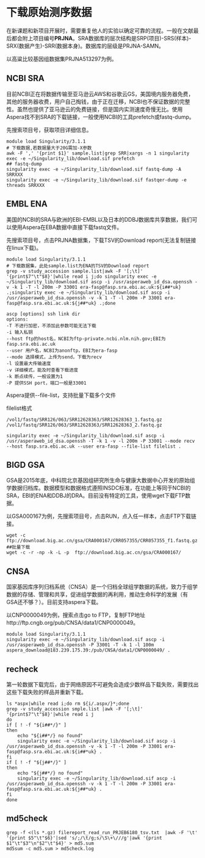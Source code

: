 # 下载原始测序数据

在新课题和新项目开展时，需要重复他人的实验以确定可靠的流程。一般在文献最后都会附上项目编号**PRJNA**。SRA数据库的层次结构是SRP(项目)-SRS(样本)-SRX(数据产生)-SRR(数据本身)。数据库的层级是PRJNA-SAMN。

以高粱比较基因组数据集PRJNA513297为例。

## NCBI SRA

目前NCBI正在将数据传输至亚马逊云AWS和谷歌云GS，美国境内服务器免费，其他的服务器收费，用户自己掏钱，由于正在迁移，NCBI也不保证数据的完整性。虽然也提供了亚马逊云的免费链接，但是国内实测速度奇慢无比。使用Aspera找不到SRA的下载链接，一般使用NCBI的工具prefetch或fastq-dump。

先搜索项目号，获取项目详细信息。

```shell
module load Singularity/3.1.1
# 下载数据,若数据量大于20G需加-X参数
awk -F ',' '{print $1}' sample.list|grep SRR|xargs -n 1 singularity exec -e ~/Singularity_lib/download.sif prefetch 
## fastq-dump
singularity exec -e ~/Singularity_lib/download.sif fastq-dump -A SRRXXX
singularity exec -e ~/Singularity_lib/download.sif fastqer-dump -e threads SRRXXX
```

## EMBL ENA

美国的NCBI的SRA与欧洲的EBI-EMBL以及日本的DDBJ数据库共享数据，我们可以使用Aspera在EBA数据中直接下载fastq文件。

先搜索项目号，点击PRJNA数据集，下载TSV的Download report(无法复制链接在linux下载)。

```shell
module load Singularity/3.1.1
# 下载数据集，此处sample.list为ENA的TSV的Download report
grep -v study_accession sample.list|awk -F '[;\t]' '{print$7"\t"$8}'|while read i j;do singularity exec -e ~/Singularity_lib/download.sif ascp -i /usr/asperaweb_id_dsa.openssh -v -k 1 -T -l 200m -P 33001 era-fasp@fasp.sra.ebi.ac.uk:${i##*uk} .;singularity exec -e ~/Singularity_lib/download.sif ascp -i /usr/asperaweb_id_dsa.openssh -v -k 1 -T -l 200m -P 33001 era-fasp@fasp.sra.ebi.ac.uk:${j##*uk} .;done
```

```shell
ascp [options] ssh link dir
options:
-T 不进行加密，不添加此参数可能无法下载
-i 输入私钥 
--host ftp的host名，NCBI为ftp-private.ncbi.nlm.nih.gov;EBI为fasp.sra.ebi.ac.uk
--user 用户名，NCBI为anonftp，EBI为era-fasp
--mode 选择模式，上传为send，下载为recv
-l 设置最大传输速度
-v 详细模式，能及时查看下载进度
-k 断点续传，一般设置为1
-P 提供SSH port，端口一般是33001
```

Aspera提供--file-list，支持批量下载多个文件

filelist格式

```shell
/vol1/fastq/SRR126/063/SRR12628363/SRR12628363_1.fastq.gz
/vol1/fastq/SRR126/063/SRR12628363/SRR12628363_2.fastq.gz
```

```shell
singularity exec -e ~/Singularity_lib/download.sif ascp -i /usr/asperaweb_id_dsa.openssh -T -k 1 -v -l 200m -P 33001 --mode recv --host fasp.sra.ebi.ac.uk --user era-fasp --file-list filelist .
```

## BIGD GSA

GSA是2015年底，中科院北京基因组研究所生命与健康大数据中心开发的原始组学数据归档库。数据模型和数据格式遵照INSDC标准，在功能上等同于NCBI的SRA，EBI的ENA和DDBJ的DRA。目前没有特定的工具，使用wget下载FTP数据。

以GSA000167为例，先搜索项目号，点击RUN，点入任一样本，点击FTP下载链接。

```shell
wget -c ftp://download.big.ac.cn/gsa/CRA000167/CRR057355/CRR057355_f1.fastq.gz
##批量下载
wget -c -r -np -k -L -p  ftp://download.big.ac.cn/gsa/CRA000167/
```

## CNSA

国家基因库序列归档系统（CNSA）是一个归档全球组学数据的系统，致力于组学数据的存储、管理和共享，促进组学数据的再利用，推动生命科学的发展（有GSA还不够？）。目前支持aspera下载。

以CNP0000049为例，搜索点击go to FTP，复制FTP地址http://ftp.cngb.org/pub/CNSA/data1/CNP0000049。

```shell
module load Singularity/3.1.1
singularity exec -e ~/Singularity_lib/download.sif ascp -i /usr/asperaweb_id_dsa.openssh -P 33001 -T -k 1 -l 100m aspera_download@183.239.175.39:/pub/CNSA/data1/CNP0000049/ .
```

## recheck

第一轮数据下载完后，由于网络原因不可避免会造成少数样品下载失败，需要找出这些下载失败的样品并重新下载。

```shell
ls *aspx|while read i;do rm ${i/.aspx/}*;done
grep -v study_accession smple.list |awk -F '[;\t]' '{print$7"\t"$8}'|while read i j
do
if [ ! -f "${i##*/}" ]
then
    echo "${i##*/} no found"
    singularity exec -e ~/Singularity_lib/download.sif ascp -i /usr/asperaweb_id_dsa.openssh -v -k 1 -T -l 200m -P 33001 era-fasp@fasp.sra.ebi.ac.uk:${i##*uk} .
fi
if [ ! -f "${j##*/}" ]
then 
    echo "${j##*/} no found"
    singularity exec -e ~/Singularity_lib/download.sif ascp -i /usr/asperaweb_id_dsa.openssh -v -k 1 -T -l 200m -P 33001 era-fasp@fasp.sra.ebi.ac.uk:${j##*uk} .
fi
done
```

## md5check

```shell
grep -f <(ls *.gz) filereport_read_run_PRJEB6180_tsv.txt  |awk -F '\t' '{print $5"\t"$6}'|sed 's/;/\t/g;s/\S\+\///g'|awk '{print $1"\t"$3"\n"$2"\t"$4}' > md5.sum
md5sum -c md5.sum > md5check.log
```
